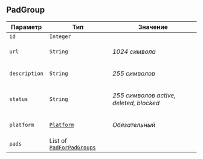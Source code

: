 
## PadGroup


<table>
    <thead>
        <tr><th>Параметр</th><th>Тип</th><th>Значение</th></tr>
    </thead>
    <tbody>
        <tr>
            <td><code>id</code></td>
            <td><code>Integer</code></td>
            <td></td>
        </tr><tr>
            <td><code>url</code></td>
            <td><code>String</code></td>
            <td><p><em>1024 символа</em> </p></td>
        </tr><tr>
            <td><code>description</code></td>
            <td><code>String</code></td>
            <td><p><em>255 символов</em> </p></td>
        </tr><tr>
            <td><code>status</code></td>
            <td><code>String</code></td>
            <td><p><em>255 символов</em> <em>active, deleted, blocked</em></p></td>
        </tr><tr>
            <td><code>platform</code></td>
            <td><a href="platform.md"><code>Platform</code></a></td>
            <td><p><em>Обязательный</em> </p></td>
        </tr><tr>
            <td><code>pads</code></td>
            <td>List of <a href="padforpadgroup.md"><code>PadForPadGroups</code></a></td>
            <td></td>
        </tr>
    </tbody>
</table>
